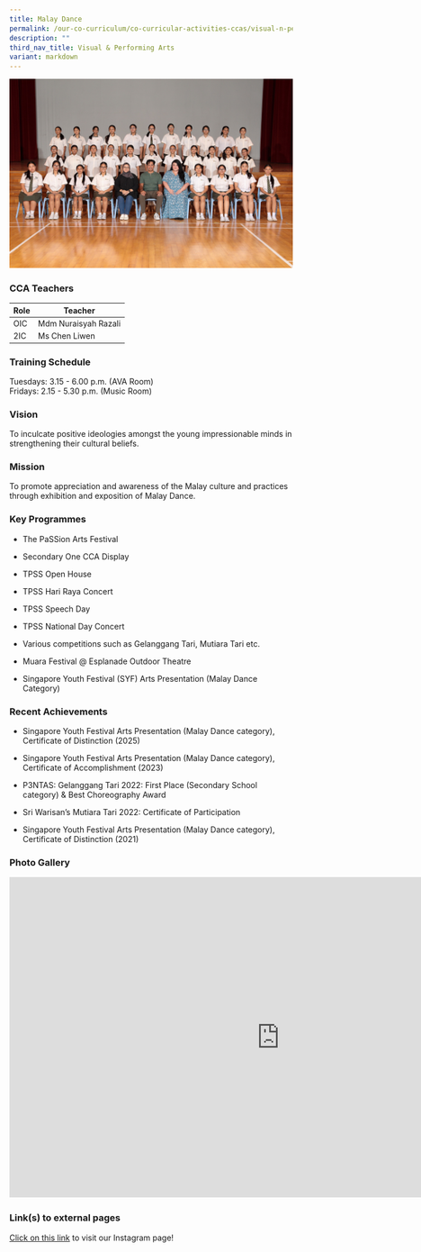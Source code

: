 ```yaml
---
title: Malay Dance
permalink: /our-co-curriculum/co-curricular-activities-ccas/visual-n-performing-arts/malay-dance/
description: ""
third_nav_title: Visual & Performing Arts
variant: markdown
---
```

![](/images/Malay_Dance.jpg)

### CCA Teachers

| Role | Teacher |
|---|---|
| OIC | Mdm Nuraisyah Razali |
| 2IC | Ms Chen Liwen |

### Training Schedule 
Tuesdays: 3.15 - 6.00 p.m. (AVA Room) <br>Fridays: 2.15 - 5.30 p.m. (Music Room)





### Vision
To inculcate positive ideologies amongst the young impressionable minds in strengthening their cultural beliefs.

### Mission 
To promote appreciation and awareness of the Malay culture and practices through exhibition and exposition of Malay Dance.

### Key Programmes


*   The PaSSion Arts Festival
    
*   Secondary One CCA Display
    
*   TPSS Open House
    
*   TPSS Hari Raya Concert
    
*   TPSS Speech Day
    
*   TPSS National Day Concert
    
*   Various competitions such as Gelanggang Tari, Mutiara Tari etc.
    
*   Muara Festival @ Esplanade Outdoor Theatre
    
*   Singapore Youth Festival (SYF) Arts Presentation (Malay Dance Category)

### Recent Achievements

*   Singapore Youth Festival Arts Presentation (Malay Dance category), Certificate of Distinction (2025)
    
*   Singapore Youth Festival Arts Presentation (Malay Dance category), Certificate of Accomplishment (2023)
    
*   P3NTAS: Gelanggang Tari 2022: First Place (Secondary School category) &amp; Best Choreography Award
    
*   Sri Warisan’s Mutiara Tari 2022: Certificate of Participation
    
*   Singapore Youth Festival Arts Presentation (Malay Dance category), Certificate of Distinction (2021)
    
    

### Photo Gallery

<iframe allowfullscreen="true" height="569" width="960" frameborder="0" src="https://docs.google.com/presentation/d/e/2PACX-1vSR8vv6yC0iA5XrjvZqDHGInc1DL6ez6t6a-VPAK_IlDHLX_mVQ7qRG6-wW492wViaOfSGfqknhOQkb/pubembed?start=true&amp;loop=true&amp;delayms=3000"></iframe>


### Link(s) to external pages
[Click on this link](https://www.instagram.com/tpss.malaydance/?igshid=MzRlODBiNWFlZA%3D%3D) to visit our Instagram page!